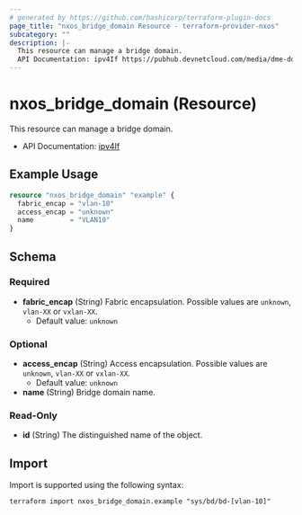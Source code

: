```yaml
---
# generated by https://github.com/hashicorp/terraform-plugin-docs
page_title: "nxos_bridge_domain Resource - terraform-provider-nxos"
subcategory: ""
description: |-
  This resource can manage a bridge domain.
  API Documentation: ipv4If https://pubhub.devnetcloud.com/media/dme-docs-10-2-2/docs/System/l2:BD/
---
```


# nxos_bridge_domain (Resource)

This resource can manage a bridge domain.

- API Documentation: [ipv4If](https://pubhub.devnetcloud.com/media/dme-docs-10-2-2/docs/System/l2:BD/)

## Example Usage

```terraform
resource "nxos_bridge_domain" "example" {
  fabric_encap = "vlan-10"
  access_encap = "unknown"
  name         = "VLAN10"
}
```

<!-- schema generated by tfplugindocs -->
## Schema

### Required

- **fabric_encap** (String) Fabric encapsulation. Possible values are `unknown`, `vlan-XX` or `vxlan-XX`.
  - Default value: `unknown`

### Optional

- **access_encap** (String) Access encapsulation. Possible values are `unknown`, `vlan-XX` or `vxlan-XX`.
  - Default value: `unknown`
- **name** (String) Bridge domain name.

### Read-Only

- **id** (String) The distinguished name of the object.

## Import

Import is supported using the following syntax:

```shell
terraform import nxos_bridge_domain.example "sys/bd/bd-[vlan-10]"
```
